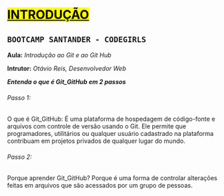 # <mark>**<u> INTRODUÇÃO</u>**</mark>

## `BOOTCAMP SANTANDER - CODEGIRLS`

**Aula:** *Introdução ao Git e ao Git Hub*

**Intrutor:** *Otávio Reis, Desenvolvedor Web*

***Entenda o que é Git_GitHub em 2 passos***

###### Passo 1:

O que é Git_GitHub: É uma plataforma de hospedagem de código-fonte e arquivos com controle de versão usando o Git. Ele permite que programadores, utilitários ou qualquer usuário cadastrado na plataforma contribuam em projetos privados de qualquer lugar do mundo.

###### Passo 2:

Porque aprender Git_GitHub? Porque é uma forma de controlar alterações feitas em arquivos que são acessados por um grupo de pessoas.
